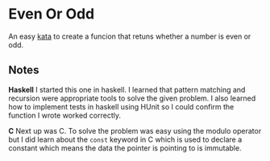 # Even Or Odd

An easy [kata](https://www.codewars.com/kata/53da3dbb4a5168369a0000fe) to create a funcion that retuns whether a number is even or odd.

## Notes

**Haskell**
I started this one in haskell. I learned that pattern matching and recursion were appropriate tools to solve the given problem. I also learned how to implement tests in haskell using HUnit so I could confirm the function I wrote worked correctly. 

**C**
Next up was C. To solve the problem was easy using the modulo operator but I did learn about the `const` keyword in C which is used to declare a constant which means the data the pointer is pointing to is immutable.


